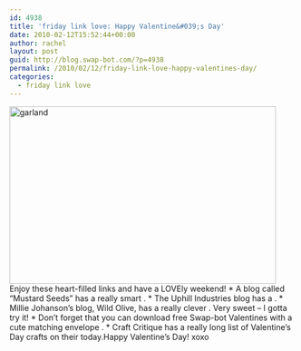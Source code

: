 ```yaml
---
id: 4938
title: 'friday link love: Happy Valentine&#039;s Day'
date: 2010-02-12T15:52:44+00:00
author: rachel
layout: post
guid: http://blog.swap-bot.com/?p=4938
permalink: /2010/02/12/friday-link-love-happy-valentines-day/
categories:
  - friday link love
---
```

 

<div style="opacity: 0; position: absolute; left:-3790px;">
  
</div><img src="http://blog.swap-bot.com/wp-content/uploads/2010/02/garland.jpg" alt="garland" title="garland" width="470" height="313" class="aligncenter size-full wp-image-4939" /></a>Enjoy these heart-filled links and have a LOVEly weekend!  * A blog called &#8220;Mustard Seeds&#8221; has a really smart .   * The Uphill Industries blog has a .   * Millie Johanson&#8217;s blog, Wild Olive, has a really clever . Very sweet &#8211; I gotta try it!  * Don&#8217;t forget that you can download free Swap-bot Valentines with a cute matching envelope .   * Craft Critique has a really long list of Valentine&#8217;s Day crafts on their today.<div style="opacity: 0; position: absolute; left:-3467px;">
  
</div>Happy Valentine&#8217;s Day! xoxo